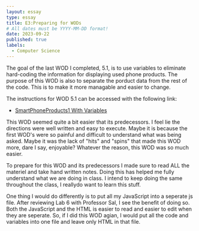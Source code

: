 ```yaml
---
layout: essay
type: essay
title: E3:Preparing for WODs
# All dates must be YYYY-MM-DD format!
date: 2023-09-22
published: true
labels:
  - Computer Science
---
```



The goal of the last WOD I completed, 5.1, is to use variables to eliminate hard-coding the information for displaying used phone products. The purpose of this WOD is also to separate the porduct data from the rest of the code. This is to make  it more managable and easier to change. 

The instructions for WOD 5.1 can be accessed with the following link:
* [SmartPhoneProducts1 With Variables](https://dport96.github.io/ITM352/morea/050.variables_data_types/experience-SmartPhoneProducts1_variables.html)

This WOD seemed quite a bit easier that its predecessors. I feel lie the directions were well written and easy to execute. Maybe it is because the first WOD's were so painful and difficult to understand what was being asked. Maybe it was the lack of "hits" and "spins" that made this WOD more, dare I say, enjoyable? Whatever the reason, this WOD was so much easier. 

To prepare for this WOD and its predecessors I made sure to read ALL the materiel and take hand written notes. Doing this has helped me fully understand what we are doing in class. I intend to keep doing the same throughout the class, I reallydo want to learn this stuff. 

One thing I would do differently is to put all my JavaScript into a seperate js file. After reviewing Lab 6 with Professor Sal, I see the benefit of doing so. Both the JavaScript and the HTML is easier to read and easier to edit when they are seperate. So, if I did this WOD agian, I would put all  the code and variables into one file and leave only HTML in that file. 

